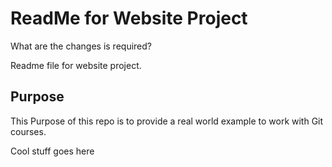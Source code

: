 # ReadMe for Website Project


What are the changes is required?

Readme file for website project.

## Purpose

This Purpose of this repo is to provide a real world example
to work with Git courses.

Cool stuff goes here
